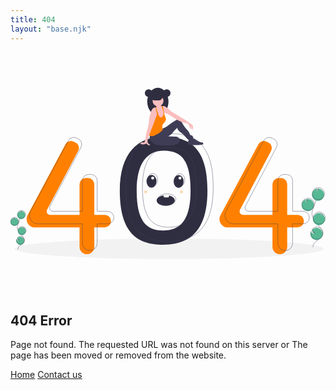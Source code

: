 ```yaml
---
title: 404
layout: "base.njk"
---
```


<section class="px-4 py-8 text-center">
    <div class="mx-auto max-w-auto md:max-w-lg">
        <svg class="mb-8" id="fd59ce54-f850-4dfc-bc34-dd7d379d600e" data-name="Layer 1"
            xmlns="http://www.w3.org/2000/svg" width="650" height="500" viewBox="0 0 1074.392 584.231">
            <title>Page not found</title>
            <ellipse cx="540.64346" cy="549.3094" rx="527.5" ry="34.9216" fill="#f2f2f2" />
            <path
                d="M583.47969,324.89424c-85.94407,0-147.651,55.13938-147.651,183.79791,0,145.813,61.70691,184.41057,147.651,184.41057s151.327-42.27352,151.327-184.41057C734.80664,356.75255,669.42376,324.89424,583.47969,324.89424Zm.56495,319.80837c-59.52686,0-90.62592-34.92288-90.62592-135.9163,0-89.11185,32.37209-136.10461,91.899-136.10461s91.899,30.86774,91.899,136.10461C677.21663,607.23367,643.5715,644.70261,584.04464,644.70261Z"
                transform="translate(-63.054 -157.8845)" fill="#2f2e41" />
            <path
                d="M384.36531,591.40121H348.831V486.76183A20.95585,20.95585,0,0,0,327.87517,465.806h-8.32638a20.95585,20.95585,0,0,0-20.95586,20.95585V591.40121H198.36285a11.96327,11.96327,0,0,1-10.57763-17.552l106.0824-200.78034A20.95585,20.95585,0,0,0,284.28724,344.33l-6.26231-2.9572a20.95585,20.95585,0,0,0-27.4293,9.07005L121.21416,592.4754a28.41578,28.41578,0,0,0-3.35584,13.39612v0a28.41583,28.41583,0,0,0,28.41584,28.41583H298.59293v66.16727a25.119,25.119,0,0,0,25.119,25.119h.00005a25.119,25.119,0,0,0,25.119-25.119V634.28739h35.53428a21.44307,21.44307,0,0,0,21.44307-21.44307v0A21.44307,21.44307,0,0,0,384.36531,591.40121Z"
                transform="translate(-63.054 -157.8845)" fill="#ff8000" />
            <path
                d="M1042.36183,591.40121h-35.53428V486.76183A20.95585,20.95585,0,0,0,985.87169,465.806h-8.32638a20.95585,20.95585,0,0,0-20.95586,20.95585V591.40121H856.35937a11.96326,11.96326,0,0,1-10.57763-17.552L951.86413,373.06891A20.95586,20.95586,0,0,0,942.28376,344.33l-6.26231-2.9572a20.95586,20.95586,0,0,0-27.42931,9.07005L779.21068,592.4754a28.41578,28.41578,0,0,0-3.35584,13.39612v0a28.41583,28.41583,0,0,0,28.41583,28.41583H956.58945v66.16727a25.119,25.119,0,0,0,25.119,25.119h0a25.119,25.119,0,0,0,25.119-25.119V634.28739h35.53428a21.44307,21.44307,0,0,0,21.44307-21.44307v0A21.44307,21.44307,0,0,0,1042.36183,591.40121Z"
                transform="translate(-63.054 -157.8845)" fill="#ff8000" />
            <path
                d="M394.16787,579.148H358.63358V474.50864a20.95585,20.95585,0,0,0-20.95585-20.95586h-8.32638a20.95586,20.95586,0,0,0-20.95586,20.95586V579.148H208.16541a11.96327,11.96327,0,0,1-10.57763-17.552L303.67017,360.81572a20.95586,20.95586,0,0,0-9.58037-28.73893l-6.26231-2.9572a20.95586,20.95586,0,0,0-27.42931,9.07L131.01672,580.2222a28.41582,28.41582,0,0,0-3.35584,13.39613v0a28.41583,28.41583,0,0,0,28.41583,28.41583H308.39549v66.16727a25.119,25.119,0,0,0,25.119,25.119h.00005a25.119,25.119,0,0,0,25.119-25.119V622.0342h35.53429a21.44307,21.44307,0,0,0,21.44307-21.44307v0A21.44307,21.44307,0,0,0,394.16787,579.148Z"
                transform="translate(-63.054 -157.8845)" fill="none" stroke="#3f3d56" stroke-miterlimit="10" />
            <path
                d="M1060.74162,579.148h-35.53428V474.50864a20.95586,20.95586,0,0,0-20.95586-20.95586H995.9251a20.95586,20.95586,0,0,0-20.95586,20.95586V579.148H874.73916a11.96327,11.96327,0,0,1-10.57763-17.552L970.24392,360.81572a20.95586,20.95586,0,0,0-9.58037-28.73893l-6.26231-2.9572a20.95586,20.95586,0,0,0-27.42931,9.07L797.59047,580.2222a28.41582,28.41582,0,0,0-3.35584,13.39613v0a28.41583,28.41583,0,0,0,28.41583,28.41583H974.96924v66.16727a25.119,25.119,0,0,0,25.119,25.119h0a25.119,25.119,0,0,0,25.119-25.119V622.0342h35.53428a21.44307,21.44307,0,0,0,21.44307-21.44307v0A21.44307,21.44307,0,0,0,1060.74162,579.148Z"
                transform="translate(-63.054 -157.8845)" fill="none" stroke="#3f3d56" stroke-miterlimit="10" />
            <path
                d="M603.0848,313.86637c-85.94407,0-147.651,55.13937-147.651,183.79791,0,145.813,61.70691,184.41057,147.651,184.41057s151.327-42.27352,151.327-184.41057C754.41175,345.72467,689.02887,313.86637,603.0848,313.86637Zm.565,319.80836c-59.52686,0-90.62592-34.92287-90.62592-135.91629,0-89.11185,32.37209-136.10461,91.899-136.10461s91.899,30.86774,91.899,136.10461C696.82174,596.20579,663.17661,633.67473,603.64975,633.67473Z"
                transform="translate(-63.054 -157.8845)" fill="none" stroke="#3f3d56" stroke-miterlimit="10" />
            <circle cx="471.14108" cy="18.25044" r="12.90118" fill="#2f2e41" />
            <ellipse cx="502.60736" cy="46.88476" rx="36.18622" ry="46.88476" fill="#2f2e41" />
            <path
                d="M565.66136,237.49419c-18.1276,0-33.1413-17.27052-35.77576-39.80484a60.9759,60.9759,0,0,0-.41046,7.07991c0,25.89373,16.20114,46.88476,36.18622,46.88476s36.18623-20.991,36.18623-46.88476a60.9759,60.9759,0,0,0-.41046-7.07991C598.80267,220.22367,583.789,237.49419,565.66136,237.49419Z"
                transform="translate(-63.054 -157.8845)" opacity="0.1" />
            <path
                d="M639.29619,342.07326c-.77711,3.19345-4.12792,5.751-7.83881,7.53791-7.80188,3.75682-17.4253,4.87788-26.7597,5.25418a45.17622,45.17622,0,0,1-7.1445-.132,20.5371,20.5371,0,0,1-12.25052-5.63141,1.68086,1.68086,0,0,1,.04371-2.84388c4.9694-5.45888,13.2622-8.80605,21.61613-11.21609,6.3344-1.82743,17.3813-6.56089,24.29013-5.9221C637.94444,329.73864,640.2774,338.04112,639.29619,342.07326Z"
                transform="translate(-63.054 -157.8845)" fill="#3f3d56" />
            <path
                d="M639.29619,342.07326c-.77711,3.19345-4.12792,5.751-7.83881,7.53791-7.80188,3.75682-17.4253,4.87788-26.7597,5.25418a45.17622,45.17622,0,0,1-7.1445-.132,20.5371,20.5371,0,0,1-12.25052-5.63141,1.68086,1.68086,0,0,1,.04371-2.84388c4.9694-5.45888,13.2622-8.80605,21.61613-11.21609,6.3344-1.82743,17.3813-6.56089,24.29013-5.9221C637.94444,329.73864,640.2774,338.04112,639.29619,342.07326Z"
                transform="translate(-63.054 -157.8845)" opacity="0.1" />
            <path
                d="M540.09786,318.2059a19.76967,19.76967,0,0,0-1.1987,15.07476,26.33914,26.33914,0,0,0,8.82921,12.49683c10.09467,8.09163,23.98784,9.20512,36.92477,9.09278a284.6495,284.6495,0,0,0,33.90525-2.32384,40.53788,40.53788,0,0,0,11.00143-2.55442c4.22242-1.82679,7.93282-5.17756,9.436-9.5257s.43625-9.67246-3.13383-12.57428c-3.13686-2.54969-7.46265-2.9004-11.49775-3.14289l-23.08764-1.38745c2.281-2.30839,5.31816-3.614,8.09586-5.29216,3.68523-2.22642,6.13358-5.96455,8.81312-9.33471a129.00143,129.00143,0,0,1,13.4386-13.817c.75138,4.31038,3.4782,7.8499,6.68733,10.824s6.90841,5.36845,10.2439,8.20013c8.0786,6.85838,13.89583,16.1669,22.39215,22.50043a43.82885,43.82885,0,0,0,16.04862-8.0122l-3.30209-5.98141a3.94,3.94,0,0,0-1.24459-1.55282c-.93465-.575-2.13975-.27872-3.225-.44144-2.90082-.435-4.16771-3.784-5.306-6.48737-3.12491-7.42173-9.108-13.17993-14.21783-19.40381a98.00854,98.00854,0,0,1-9.99577-14.72284c-1.71652-3.10162-3.288-6.33107-5.61746-9.00321s-5.59358-4.773-9.1385-4.78051c-3.13222-.00662-6.02122,1.58355-8.71422,3.18308a230.47679,230.47679,0,0,0-23.63018,16.09894c-3.94376,3.0617-7.86306,6.29645-12.48933,8.17393-1.94748.79035-4.00044,1.33052-5.86924,2.29223-3.27313,1.6844-5.75721,4.53435-8.43128,7.06415C566.27712,311.89225,553.219,317.73841,540.09786,318.2059Z"
                transform="translate(-63.054 -157.8845)" fill="#3f3d56" />
            <path
                d="M588.3737,253.98251a23.77444,23.77444,0,0,1-1.73379,8.03335,10.04492,10.04492,0,0,1-5.76772,5.57269,12.37513,12.37513,0,0,1-5.62306.18249,10.88232,10.88232,0,0,1-4.58151-1.56071c-2.16484-1.48837-3.24415-4.14413-3.63748-6.74325-.39333-2.596-.21714-5.24857-.46885-7.86342a42.94439,42.94439,0,0,0-1.202-6.25549c-.16993-.68282-.343-1.36248-.51294-2.04216-.16674-.67967-.33037-1.35935-.48141-2.039-.13847-.63878-.26745-1.28068-.37761-1.92574-.09123-.54436-.173-1.09189-.23285-1.64255a18.42329,18.42329,0,0,0-.80867-4.81118,14.60727,14.60727,0,0,0-1.68659-2.854c-.28635-.40906-.56326-.81811-.81815-1.24292a5.88984,5.88984,0,0,1-.97226-3.74763,3.286,3.286,0,0,1,.14788-.601c.02516-.07552.05347-.151.085-.2234A1.80187,1.80187,0,0,0,560.932,223.07a3.43341,3.43341,0,0,0-.14788-1.77783,11.31808,11.31808,0,0,0-.95974-2.28761c-.2643-.47829-1.16108-1.34046-1.16738-1.888-.0126-1.10132,2.13972-1.98867,3.01134-2.42291a16.79623,16.79623,0,0,1,8.59657-1.74323c1.90369.129,3.9679.71428,5.0189,2.30962.944,1.438.81807,3.30081,1.22085,4.97169a1.47068,1.47068,0,0,0,.29892.66393,1.34135,1.34135,0,0,0,.73948.33982,4.54948,4.54948,0,0,0,1.416.05666h.00315a2.93138,2.93138,0,0,0,.37128-.05351,4.957,4.957,0,0,0,2.03271-.8779q.58531-.15576,1.18-.25488a.25112.25112,0,0,0,.04725-.00945c1.57646,4.97482,1.781,10.30836,3.07111,15.37444.63874,2.52044,1.55442,5.00943,1.6834,7.60225.00945.11327.0126.2297.01575.34612.0189.83386-.04717,1.674-.0126,2.50472a6.981,6.981,0,0,0,.12591,1.1139,15.61121,15.61121,0,0,0,.52546,1.74325l.00945.02831c.05977.18251.11643.36817.16363.55381.03457.1353.06607.26747.09127.40277l.00311.00943A14.93754,14.93754,0,0,1,588.3737,253.98251Z"
                transform="translate(-63.054 -157.8845)" fill="#fbbebe" />
            <circle cx="503.23669" cy="44.99678" r="18.56511" fill="#fbbebe" />
            <path
                d="M684.15711,304.03278a30.445,30.445,0,0,0-5.236-14.10317q.72216,4.29513,1.44748,8.58714a3.214,3.214,0,0,1-3.36688-1.03523,10.33663,10.33663,0,0,1-1.76529-3.27565,67.46571,67.46571,0,0,0-8.2095-14.73567c-11.81876-.98489-23.50223-5.88418-33.89555-11.59532-10.39643-5.708-20.12582-12.5519-30.38382-18.50217a43.57346,43.57346,0,0,0-5.54436-2.832c-3.20954-1.287-6.81242-1.95406-9.85526-3.46759-.2045-.1007-.409-.20767-.61043-.31781a12.57834,12.57834,0,0,1-1.94459-1.30584,10.34363,10.34363,0,0,1-.93139-.8559,20.35115,20.35115,0,0,1-3.55886-5.95341c-1.63308-3.61232-2.21524-7.97041-3.84517-11.58274a11.20292,11.20292,0,0,1,2.50156-1.76525h.00315c.13213-.06924.2643-.13532.39962-.19824a11.9404,11.9404,0,0,1,2.00437-.73317q.58531-.15576,1.18-.25488a.25112.25112,0,0,0,.04725-.00945,11.56564,11.56564,0,0,1,5.49085.43424c2.58652.87477,4.76711,2.62115,6.94148,4.27313a114.02006,114.02006,0,0,1,10.14787,8.04908c1.79357,1.718,3.4298,3.606,5.35868,5.16676a42.14393,42.14393,0,0,0,5.05662,3.35116q15.65613,9.32658,31.31525,18.65005c3.53365,2.1051,7.07046,4.21019,10.52553,6.438,5.24855,3.38578,10.30828,7.05474,15.36493,10.72057q4.46978,3.23787,8.93647,6.47889a9.72771,9.72771,0,0,1,2.533,2.3411,8.4724,8.4724,0,0,1,1.12337,3.433A31.3874,31.3874,0,0,1,684.15711,304.03278Z"
                transform="translate(-63.054 -157.8845)" fill="#fbbebe" />
            <path
                d="M592.97726,267.9441c-1.25235,5.61674-6.92888,9.012-9.89617,13.94586-3.68784,6.12335-2.18378,13.241-.79922,20.25484q-3.79485,3.27095-7.59285,6.54186c-1.39708,1.19886-2.79417,2.404-4.29827,3.46444a57.35064,57.35064,0,0,1-6.85966,3.93956q-3.3606,1.72752-6.72119,3.45814a32.1282,32.1282,0,0,1-6.57961,2.78793c-4.41473,1.13278-9.10318.33982-13.4707-.97232a6.08761,6.08761,0,0,1-1.47264-.601,2.39351,2.39351,0,0,1-.69854-.63248,3.91067,3.91067,0,0,1-.44365-2.53933c.44365-7.35052,2.24036-14.54686,4.03081-21.68971a85.2598,85.2598,0,0,1,3.84832-12.57708,85.0766,85.0766,0,0,1,5.41538-10.151,68.36751,68.36751,0,0,1,7.92948-11.51353,18.47881,18.47881,0,0,0,3.67525-4.73882c1.11706-2.54876.686-5.472.91252-8.24732a17.14844,17.14844,0,0,1,1.63312-6.0069v-.00315a17.09326,17.09326,0,0,1,1.74321-2.88232q.45788,1.06671.91568,2.13027.30209.69855.59783,1.394.38706.89679.7678,1.78728,1.09973,2.55823,2.19637,5.11327a21.58968,21.58968,0,0,0,3.33538,5.944,6.49923,6.49923,0,0,0,11.12337-.85275,21.26125,21.26125,0,0,0,2.27185-6.0132,19.21547,19.21547,0,0,0,.25175-7.83509c-.75835-5.00945-2.88862-10.12585-4.43678-14.77972a14.94511,14.94511,0,0,1-1.07927-4.871,3.35144,3.35144,0,0,1,.05662-.56011c.00945-.04719.0189-.09754.02834-.14473a11.9404,11.9404,0,0,1,2.00437-.73317q.58531-.15576,1.18-.25488,2.04378,11.06355,4.09377,22.12709c.0315.17307.0661.34613.09756.52234.19509,1.05726.39333,2.11454.61358,3.16865.19828.95657.41223,1.91.65137,2.85715l.00945.02831c.08182.321.16678.63877.2549.95658l.00311.00943c.2423.86848.5129,1.73065.81811,2.58024C590.93825,257.47528,594.16355,262.62946,592.97726,267.9441Z"
                transform="translate(-63.054 -157.8845)" fill="#ff8000" />
            <path
                d="M668.32144,346.87707a6.58269,6.58269,0,0,0,.61,3.14328c1.16192,2.12353,3.94981,2.60625,6.36228,2.80484a188.37688,188.37688,0,0,0,42.2657-1.28774,4.88565,4.88565,0,0,0,2.15136-.66766c1.98985-1.39509.76329-4.7951-1.40951-5.88355s-4.75126-.82614-7.1353-1.29748a22.47912,22.47912,0,0,1-6.67794-2.89617q-7.25234-4.16669-14.293-8.68808c-2.79453-1.79464-6.09272-3.70993-9.23987-2.64587C672.43,332.34264,668.26533,337.68065,668.32144,346.87707Z"
                transform="translate(-63.054 -157.8845)" fill="#3f3d56" />
            <path
                d="M564.43732,240.87367v.00315c-.022.13215-.04406.26116-.07237.39018-.0346.214-.07551.43108-.11642.645-.39018,1.99812-.86847,3.98678-1.41913,5.96287-1.5104,5.45939-3.53366,10.83069-5.54121,16.12332q-8.08055,21.28692-16.16423,42.577c-1.35936,3.57457-2.71554,7.15228-4.26054,10.65448-.516,1.16741-1.04782,2.34424-1.57647,3.53368-1.89427,4.25737-3.713,8.65322-4.31716,13.18436a27.44976,27.44976,0,0,0-.19194,9.04027c.60416,2.97042,2.40718,5.8716,5.22969,6.96977,1.37823.53808,3.35113,1.25865,2.97355,2.69037-.2045.78665-1.09817,1.17055-1.90057,1.3027a7.31234,7.31234,0,0,1-5.966-1.718c-1.50725-1.33732-2.66518-3.41725-4.66959-3.64065-1.38767-.151-2.66518.67966-3.93643,1.26178-5.18564,2.36942-11.22719.71114-16.674-.9723.42794-2.20579,2.64318-3.65953,4.84267-4.10006,2.19949-.44367,4.47449-.129,6.718-.18879a3.50958,3.50958,0,0,0,2.04216-.52549,3.70545,3.70545,0,0,0,1.10132-1.88169,78.96356,78.96356,0,0,0,3.21273-13.14661c.7237-4.66645,1.02581-9.40527,2.05787-14.01507.80241-3.59661,2.0422-7.07991,3.10572-10.61044a224.68238,224.68238,0,0,0,5.0598-22.07674,78.02019,78.02019,0,0,0,1.42543-9.36751c.17935-2.6117.09438-5.236.34609-7.83826a60.8877,60.8877,0,0,1,2.11141-9.99683q1.44427-5.34769,2.88547-10.68911c1.42544-5.2706,2.95465-10.74572,6.567-14.84264a13.96159,13.96159,0,0,1,10.02834-4.78915,9.8819,9.8819,0,0,1,2.13027.22969c.11639.02831.23285.05664.34923.0881a8.63447,8.63447,0,0,1,2.17437.89995c1.11388-.708,1.68025-.45942,2.41974.63246a6.97319,6.97319,0,0,1,.88107,3.79485A52.42378,52.42378,0,0,1,564.43732,240.87367Z"
                transform="translate(-63.054 -157.8845)" fill="#fbbebe" />
            <path
                d="M565.66136,245.0461l-.0472.04719-.25486.25488-2.5299,2.52675-1.23976-5.20767-4.25109-17.854a9.8819,9.8819,0,0,1,2.13027.22969,3.286,3.286,0,0,1,.14788-.601l.20135.68911,1.44118,4.90245,2.72811,9.30773.45,1.53241v.00315Z"
                transform="translate(-63.054 -157.8845)" fill="#ff8000" />
            <path
                d="M581.71523,188.0873a12.58165,12.58165,0,0,1-3.70049,8.89583,12.31392,12.31392,0,0,1-1.36008,1.17634,12.52812,12.52812,0,0,1-7.53567,2.52415H554.023a12.5902,12.5902,0,0,1,0-25.18037h15.096A12.62919,12.62919,0,0,1,581.71523,188.0873Z"
                transform="translate(-63.054 -157.8845)" fill="#2f2e41" />
            <circle cx="532.81499" cy="18.25044" r="12.90118" fill="#2f2e41" />
            <path
                d="M595.55433,163.23377c-.15825,0-.31505.00628-.472.01193a12.89776,12.89776,0,0,1,0,25.77849c.15694.00565.31374.01193.472.01193a12.90117,12.90117,0,1,0,0-25.80235Z"
                transform="translate(-63.054 -157.8845)" opacity="0.1" />
            <path
                d="M534.19508,163.23377c.15825,0,.31505.00628.472.01193a12.89776,12.89776,0,0,0,0,25.77849c-.157.00565-.31375.01193-.472.01193a12.90118,12.90118,0,0,1,0-25.80235Z"
                transform="translate(-63.054 -157.8845)" opacity="0.1" />
            <path
                d="M576.65466,198.15947a12.52812,12.52812,0,0,1-7.53567,2.52415H554.023a12.52833,12.52833,0,0,1-7.53574-2.52415Z"
                transform="translate(-63.054 -157.8845)" opacity="0.1" />
            <path d="M674.13958,291.64042s3.25228,9.37161,6.229,6.87633L677.996,286.26693Z"
                transform="translate(-63.054 -157.8845)" fill="#fbbebe" />
            <path
                d="M1069.91781,577.43414a20.81252,20.81252,0,1,0,2.7716-39.91524l.52093,10.7122-5.06814-9.18045a20.734,20.734,0,0,0-10.68367,11.72261,20.40847,20.40847,0,0,0-1.19713,5.62986A20.80856,20.80856,0,0,0,1069.91781,577.43414Z"
                transform="translate(-63.054 -157.8845)" fill="#57b894" />
            <path
                d="M1094.99516,701.67756c-1.78906-9.11027,5.9633-17.1868,13.62086-22.43651s16.605-10.40779,19.21775-19.31684c3.755-12.80387-7.43-24.52981-16.13564-34.64176a125.30044,125.30044,0,0,1-16.52359-24.55738c-1.81107-3.5325-3.47558-7.22528-3.95221-11.16626-.68641-5.67546,1.13693-11.32309,2.9739-16.73673q9.17925-27.05169,19.62843-53.65005"
                transform="translate(-63.054 -157.8845)" fill="none" stroke="#3f3d56" stroke-miterlimit="10" />
            <path
                d="M1070.77493,574.6762a20.81252,20.81252,0,1,0,2.7716-39.91524l.52093,10.7122-5.06815-9.18045a20.734,20.734,0,0,0-10.68366,11.72261,20.40847,20.40847,0,0,0-1.19713,5.62986A20.80855,20.80855,0,0,0,1070.77493,574.6762Z"
                transform="translate(-63.054 -157.8845)" fill="none" stroke="#3f3d56" stroke-miterlimit="10" />
            <path
                d="M1092.45136,515.47266a20.78819,20.78819,0,0,1,14.97993-13.19764l1.71361,10.18378,3.177-10.69566a20.81,20.81,0,1,1-19.87057,13.70952Z"
                transform="translate(-63.054 -157.8845)" fill="#57b894" />
            <path
                d="M1093.59418,511.7954a20.7882,20.7882,0,0,1,14.97993-13.19763l1.71361,10.18378,3.177-10.69567a20.81,20.81,0,1,1-19.87057,13.70952Z"
                transform="translate(-63.054 -157.8845)" fill="none" stroke="#3f3d56" stroke-miterlimit="10" />
            <path
                d="M1108.04474,625.48885a20.81,20.81,0,0,0,18.419-37.02267l-2.44121,8.21926-1.73105-10.30382a.36183.36183,0,0,0-.053-.0201,20.81113,20.81113,0,1,0-14.1938,39.12733Z"
                transform="translate(-63.054 -157.8845)" fill="#57b894" />
            <path
                d="M1109.035,621.76417a20.81,20.81,0,0,0,18.419-37.02267l-2.44121,8.21926-1.73105-10.30382a.3621.3621,0,0,0-.053-.0201,20.81113,20.81113,0,1,0-14.1938,39.12733Z"
                transform="translate(-63.054 -157.8845)" fill="none" stroke="#3f3d56" stroke-miterlimit="10" />
            <path
                d="M1086.37782,660.05148a20.80131,20.80131,0,1,0,4.01058-16.29737l9.27267,13.95654-12.66994-7.40768A20.61638,20.61638,0,0,0,1086.37782,660.05148Z"
                transform="translate(-63.054 -157.8845)" fill="#57b894" />
            <path
                d="M1087.23494,657.29354a20.80131,20.80131,0,1,0,4.01058-16.29737l9.27267,13.95655-12.66994-7.40769A20.61626,20.61626,0,0,0,1087.23494,657.29354Z"
                transform="translate(-63.054 -157.8845)" fill="none" stroke="#3f3d56" stroke-miterlimit="10" />
            <path
                d="M72.06146,628.13325a13.67421,13.67421,0,1,0,1.821-26.225l.34227,7.03811-3.32987-6.03172a13.62263,13.62263,0,0,0-7.01936,7.702,13.40883,13.40883,0,0,0-.78654,3.69893A13.6716,13.6716,0,0,0,72.06146,628.13325Z"
                transform="translate(-63.054 -157.8845)" fill="#57b894" />
            <path
                d="M88.53774,709.76344c-1.17545-5.98561,3.918-11.292,8.94915-14.7412s10.90978-6.8381,12.62642-12.69151c2.46711-8.41238-4.88167-16.11653-10.60142-22.76027A82.32442,82.32442,0,0,1,88.6556,643.43581a22.20962,22.20962,0,0,1-2.59668-7.33643c-.451-3.72888.747-7.43947,1.95391-10.99634q6.03093-17.77346,12.89623-35.24906"
                transform="translate(-63.054 -157.8845)" fill="none" stroke="#3f3d56" stroke-miterlimit="10" />
            <path
                d="M72.62461,626.32123a13.6742,13.6742,0,1,0,1.821-26.225l.34227,7.03812L71.458,601.10258a13.62262,13.62262,0,0,0-7.01936,7.702,13.40912,13.40912,0,0,0-.78654,3.69892A13.67158,13.67158,0,0,0,72.62461,626.32123Z"
                transform="translate(-63.054 -157.8845)" fill="none" stroke="#3f3d56" stroke-miterlimit="10" />
            <path
                d="M86.86641,587.42343a13.65822,13.65822,0,0,1,9.84209-8.67109l1.12587,6.69093,2.08737-7.02725a13.67252,13.67252,0,1,1-13.05533,9.00741Z"
                transform="translate(-63.054 -157.8845)" fill="#57b894" />
            <path
                d="M87.61727,585.0074a13.65822,13.65822,0,0,1,9.84209-8.67108l1.12587,6.69093L100.6726,576a13.67252,13.67252,0,1,1-13.05533,9.0074Z"
                transform="translate(-63.054 -157.8845)" fill="none" stroke="#3f3d56" stroke-miterlimit="10" />
            <path
                d="M97.11155,659.70607a13.67255,13.67255,0,0,0,12.10164-24.32457l-1.60392,5.4002-1.13733-6.76979a.238.238,0,0,0-.0348-.0132,13.67329,13.67329,0,1,0-9.32559,25.70736Z"
                transform="translate(-63.054 -157.8845)" fill="#57b894" />
            <path
                d="M97.76214,657.25889a13.67255,13.67255,0,0,0,12.10164-24.32457l-1.60392,5.4002-1.13733-6.7698a.238.238,0,0,0-.0348-.0132,13.67329,13.67329,0,1,0-9.32559,25.70737Z"
                transform="translate(-63.054 -157.8845)" fill="none" stroke="#3f3d56" stroke-miterlimit="10" />
            <path
                d="M82.876,682.41435a13.66684,13.66684,0,1,0,2.635-10.70767l6.09231,9.16971-8.32438-4.867A13.54535,13.54535,0,0,0,82.876,682.41435Z"
                transform="translate(-63.054 -157.8845)" fill="#57b894" />
            <path
                d="M83.43913,680.60233a13.66684,13.66684,0,1,0,2.635-10.70767l6.09231,9.16971-8.32439-4.867A13.54535,13.54535,0,0,0,83.43913,680.60233Z"
                transform="translate(-63.054 -157.8845)" fill="none" stroke="#3f3d56" stroke-miterlimit="10" />
            <ellipse cx="480.946" cy="319.1155" rx="17" ry="22" fill="#2f2e41" />
            <ellipse cx="573.446" cy="319.6155" rx="17" ry="22" fill="#2f2e41" />
            <path
                d="M623.5,542.5c0,9.94-13.88,18-31,18s-31-8.06-31-18c0-8.61,10.41-15.81,24.32-17.57a50.10353,50.10353,0,0,1,6.68-.43,50.69869,50.69869,0,0,1,11.13,1.2C615.25,528.29,623.5,534.84,623.5,542.5Z"
                transform="translate(-63.054 -157.8845)" fill="#2f2e41" />
            <ellipse cx="484.946" cy="314.1155" rx="17" ry="22" fill="none" stroke="#3f3d56" stroke-miterlimit="10" />
            <ellipse cx="577.446" cy="314.6155" rx="17" ry="22" fill="none" stroke="#3f3d56" stroke-miterlimit="10" />
            <ellipse cx="533.446" cy="379.6155" rx="31" ry="18" fill="none" stroke="#3f3d56" stroke-miterlimit="10" />
            <path
                d="M604,527.2a4.93658,4.93658,0,0,1-1.32,3.392A4.33873,4.33873,0,0,1,599.5,532h-10a4.66433,4.66433,0,0,1-4.5-4.8,4.90458,4.90458,0,0,1,.82-2.74134A47.02,47.02,0,0,1,592.5,524a47.66454,47.66454,0,0,1,11.13,1.28A5.06656,5.06656,0,0,1,604,527.2Z"
                transform="translate(-63.054 -157.8845)" fill="#fff" />
            <circle cx="484.946" cy="308.1155" r="5" fill="#fff" />
            <circle cx="577.946" cy="308.1155" r="5" fill="#fff" />
            <circle cx="582.946" cy="355.1155" r="5" fill="#ff8000" opacity="0.3" />
            <circle cx="460.946" cy="355.1155" r="5" fill="#ff8000" opacity="0.3" />
        </svg>
        <h2 class="mb-2 text-5xl font-heading">404 Error</h2>
        <p class="mb-6 text-gray-500"> Page not found. The requested URL was not found on this server or
            The page has been moved or removed from the website.
        </p>
        <div>
            <a class="px-4 text-orange-500 hover:underline" href="/">Home</a>
            <a class="px-4 text-orange-500 hover:underline" href="#">Contact us</a>
        </div>
    </div>
</section>
